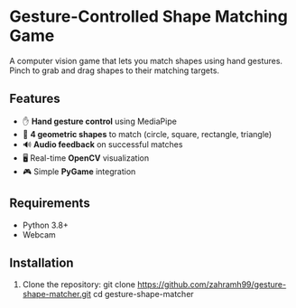 # Gesture-Controlled Shape Matching Game
A computer vision game that lets you match shapes using hand gestures. Pinch to grab and drag shapes to their matching targets.

## Features
- ✋ **Hand gesture control** using MediaPipe
- 🎯 **4 geometric shapes** to match (circle, square, rectangle, triangle)
- 🔊 **Audio feedback** on successful matches
- 🖥️ Real-time **OpenCV** visualization
- 🎮 Simple **PyGame** integration

## Requirements

- Python 3.8+
- Webcam

## Installation

1. Clone the repository:
git clone https://github.com/zahramh99/gesture-shape-matcher.git
cd gesture-shape-matcher
